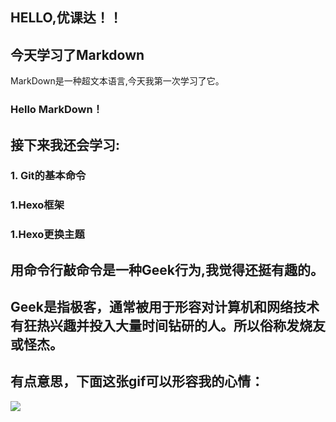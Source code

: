 ## HELLO,优课达！！
## 今天学习了Markdown
MarkDown是一种超文本语言,今天我第一次学习了它。
### Hello MarkDown！
## 接下来我还会学习:
### 1. Git的基本命令
### 1.Hexo框架
### 1.Hexo更换主题
## 用命令行敲命令是一种**Geek**行为,我觉得还挺有趣的。
## Geek是指极客，通常被用于形容对计算机和网络技术有狂热兴趣并投入大量时间钻研的人。所以俗称发烧友或怪杰。
## 有点意思，下面这张gif可以形容我的心情：
![](https://qgt-style.oss-cn-hangzhou.aliyuncs.com/newcoursep4/g1/g1-2-2/tenor.gif)
